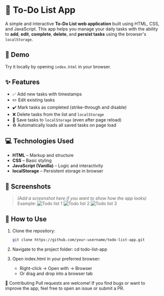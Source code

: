 # 📝 To-Do List App

A simple and interactive **To-Do List web application** built using HTML, CSS, and JavaScript. This app helps you manage your daily tasks with the ability to **add**, **edit**, **complete**, **delete**, and **persist tasks** using the browser's `localStorage`.

## 🚀 Demo

Try it locally by opening `index.html` in your browser.

## ✨ Features

- ✅ Add new tasks with timestamps
- ✏️ Edit existing tasks
- ✔️ Mark tasks as completed (strike-through and disable)
- ❌ Delete tasks from the list and `localStorage`
- 💾 Save tasks to `localStorage` (even after page reload)
- ♻️ Automatically loads all saved tasks on page load

## 💻 Technologies Used

- **HTML** – Markup and structure
- **CSS** – Basic styling
- **JavaScript (Vanilla)** – Logic and interactivity
- **localStorage** – Persistent storage in browser

## 📸 Screenshots

> *(Add a screenshot here if you want to show how the app looks)*  
> Example:
> ![Todo list 1](https://github.com/user-attachments/assets/ef20e19c-403d-4fca-a5ac-cedd9b54e992)
> ![Todo list 2](https://github.com/user-attachments/assets/944a60b9-e6d2-4799-b6ef-fe4f7d9ade70)
> ![Todo list 3](https://github.com/user-attachments/assets/b913315f-8dba-4911-92a8-10e03e7c5f32)




## 📂 How to Use

1. Clone the repository:
   ```bash
   git clone https://github.com/your-username/todo-list-app.git
   
2. Navigate to the project folder:
    cd todo-list-app

3. Open index.html in your preferred browser:
    * Right-click → Open with → Browser
    * Or drag and drop into a browser tab
  
🙌 Contributing
    Pull requests are welcome! If you find bugs or want to improve the app, feel free to open an issue or submit a PR.
